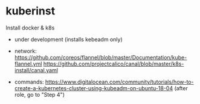 # kuberinst
Install docker &amp; k8s

- under development (installs kebeadm only)



- network:
https://github.com/coreos/flannel/blob/master/Documentation/kube-flannel.yml
https://github.com/projectcalico/canal/blob/master/k8s-install/canal.yaml

- commands:
https://www.digitalocean.com/community/tutorials/how-to-create-a-kubernetes-cluster-using-kubeadm-on-ubuntu-18-04
(after role, go to "Step 4")
